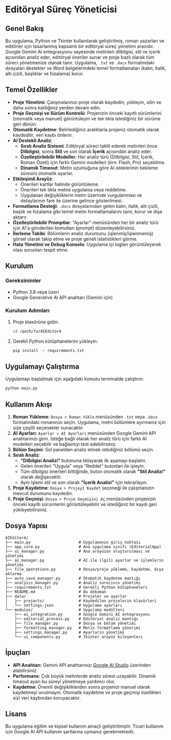 # Editöryal Süreç Yöneticisi

## Genel Bakış
Bu uygulama, Python ve Tkinter kullanılarak geliştirilmiş, roman yazarları ve editörler için tasarlanmış kapsamlı bir editöryal süreç yönetimi aracıdır. Google Gemini AI entegrasyonu sayesinde metinleri dilbilgisi, stil ve içerik açısından analiz eder, editöryal öneriler sunar ve proje bazlı olarak tüm süreci yönetmenize olanak tanır. Uygulama, `.txt` ve `.docx` formatındaki dosyaları destekler ve Word belgelerindeki temel formatlamaları (kalın, italik, altı çizili, başlıklar ve hizalama) korur.

## Temel Özellikler

- **Proje Yönetimi**: Çalışmalarınızı proje olarak kaydedin, yükleyin, silin ve daha sonra kaldığınız yerden devam edin.
- **Proje Geçmişi ve Sürüm Kontrolü**: Projenizin önceki kayıtlı sürümlerini (otomatik veya manuel) görüntüleyin ve tek tıkla istediğiniz bir sürüme geri dönün.
- **Otomatik Kaydetme**: Belirlediğiniz aralıklarla projeniz otomatik olarak kaydedilir, veri kaybı önlenir.
- **AI Destekli Analiz**:
  - **Sıralı Analiz Sistemi**: Editöryal süreci taklit ederek metinleri önce **Dilbilgisi**, sonra **Stil** ve son olarak **İçerik** açısından analiz eder.
  - **Özelleştirilebilir Modeller**: Her analiz türü (Dilbilgisi, Stil, İçerik, Roman Özeti) için farklı Gemini modelleri (örn: Flash, Pro) seçebilme.
  - **Dinamik Timeout**: Metin uzunluğuna göre AI isteklerinin bekleme süresini otomatik ayarlar.
- **Etkileşimli Arayüz**:
  - Önerileri kartlar halinde görüntüleme.
  - Önerileri tek tıkla metne uygulama veya reddetme.
  - Uygulanan değişikliklerin metin üzerinde vurgulanması ve detaylarının fare ile üzerine gelince gösterilmesi.
- **Formatlama Desteği**: `.docx` dosyalarından gelen kalın, italik, altı çizili, başlık ve hizalama gibi temel metin formatlamalarını tanır, korur ve dışa aktarır.
- **Özelleştirilebilir Promptlar**: "Ayarlar" menüsünden her bir analiz türü için AI'a gönderilen komutları (prompt) düzenleyebilirsiniz.
- **İlerleme Takibi**: Bölümlerin analiz durumunu (işlenmiş/işlenmemiş) görsel olarak takip etme ve proje geneli istatistikleri görme.
- **Hata Yönetimi ve Debug Konsolu**: Uygulama içi logları görüntüleyerek olası sorunları tespit etme.

## Kurulum

### Gereksinimler
- Python 3.8 veya üzeri
- Google Generative AI API anahtarı (Gemini için)

### Kurulum Adımları
1. Proje klasörüne gidin:
   ```bash
   cd /path/to/AIEditor4
   ```

2. Gerekli Python kütüphanelerini yükleyin:
   ```bash
   pip install -r requirements.txt
   ```

## Uygulamayı Çalıştırma
Uygulamayı başlatmak için aşağıdaki komutu terminalde çalıştırın:
```bash
python main.py
```

## Kullanım Akışı

1.  **Roman Yükleme**: `Dosya > Roman Yükle` menüsünden `.txt` veya `.docx` formatındaki romanınızı seçin. Uygulama, metni bölümlere ayırmanız için size çeşitli seçenekler sunacaktır.
2.  **AI Ayarları**: `Ayarlar > AI Ayarları` menüsünden Google Gemini API anahtarınızı girin. İsteğe bağlı olarak her analiz türü için farklı AI modelleri seçebilir ve bağlantıyı test edebilirsiniz.
3.  **Bölüm Seçimi**: Sol panelden analiz etmek istediğiniz bölümü seçin.
4.  **Sıralı Analiz**:
    *   **"Dilbilgisi Analizi"** butonuna tıklayarak ilk aşamayı başlatın.
    *   Gelen önerileri "Uygula" veya "Reddet" butonları ile işleyin.
    *   Tüm dilbilgisi önerileri bittiğinde, buton otomatik olarak **"Stil Analizi"** olarak değişecektir.
    *   Aynı işlemi stil ve son olarak **"İçerik Analizi"** için tekrarlayın.
5.  **Proje Kaydetme**: `Dosya > Projeyi Kaydet` seçeneği ile çalışmanızın mevcut durumunu kaydedin.
6.  **Proje Geçmişi**: `Dosya > Proje Geçmişini Aç` menüsünden projenizin önceki kayıtlı sürümlerini görüntüleyebilir ve istediğiniz bir kaydı geri yükleyebilirsiniz.

## Dosya Yapısı
```
AIEditor4/
├── main.py                     # Uygulamanın giriş noktası
├── app_core.py                 # Ana uygulama sınıfı (EditorialApp)
├── ui_manager.py               # Ana arayüzün oluşturulması ve yönetimi
├── ai_manager.py               # AI ile ilgili ayarlar ve işlemlerin yönetimi
├── file_operations.py          # Dosya/proje yükleme, kaydetme, dışa aktarma
├── auto_save_manager.py        # Otomatik kaydetme mantığı
├── analysis_manager.py         # Analiz sürecinin yönetimi
├── requirements.txt            # Gerekli Python kütüphaneleri
├── README.md                   # Bu döküman
├── data/                       # Projeler ve ayarlar
│   ├── projects/               # Kaydedilen projelerin klasörleri
│   └── settings.json           # Uygulama ayarları
└── modules/                    # Uygulama modülleri
    ├── ai_integration.py       # Google Gemini AI entegrasyonu
    ├── editorial_process.py    # Editöryal analiz mantığı
    ├── file_manager.py         # Dosya ve bölüm yönetimi
    ├── formatting_manager.py   # Metin formatlama yönetimi
    ├── settings_manager.py     # Ayarların yönetimi
    └── ui_components.py        # Tkinter arayüz bileşenleri
```

## İpuçları

- **API Anahtarı**: Gemini API anahtarınızı [Google AI Studio](https://makersuite.google.com/) üzerinden alabilirsiniz.
- **Performans**: Çok büyük metinlerde analiz süresi uzayabilir. Dinamik timeout ayarı bu süreyi yönetmeye yardımcı olur.
- **Kaydetme**: Önemli değişikliklerden sonra projenizi manuel olarak kaydetmeyi unutmayın. Otomatik kaydetme ve proje geçmişi özellikleri sizi veri kaybından koruyacaktır.

## Lisans
Bu uygulama eğitim ve kişisel kullanım amaçlı geliştirilmiştir. Ticari kullanım için Google AI API kullanım şartlarına uymanız gerekmektedir.
